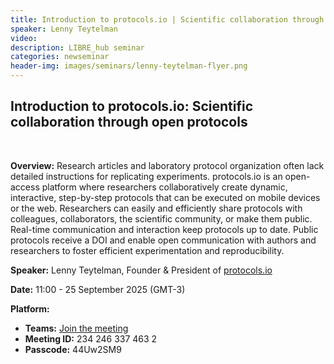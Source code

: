 ```yaml
---
title: Introduction to protocols.io | Scientific collaboration through open protocols
speaker: Lenny Teytelman
video: 
description: LIBRE_hub seminar
categories: newseminar
header-img: images/seminars/lenny-teytelman-flyer.png
---
```


## Introduction to protocols.io: Scientific collaboration through open protocols
<br>

**Overview:** 
Research articles and laboratory protocol organization often lack detailed instructions for replicating experiments. protocols.io is an open-access platform where researchers collaboratively create dynamic, interactive, step-by-step protocols that can be executed on mobile devices or the web. Researchers can easily and efficiently share protocols with colleagues, collaborators, the scientific community, or make them public. Real-time communication and interaction keep protocols up to date. Public protocols receive a DOI and enable open communication with authors and researchers to foster efficient experimentation and reproducibility. 

**Speaker:** Lenny Teytelman, Founder & President of [protocols.io](https://www.protocols.io/)

**Date:** 11:00 - 25 September 2025 (GMT-3)

**Platform:**
- **Teams:** [Join the meeting](https://nam10.safelinks.protection.outlook.com/ap/t-59584e83/?url=https%3A%2F%2Fteams.microsoft.com%2Fl%2Fmeetup-join%2F19%253ameeting_MTViNDY1MzItYTM1MS00NTY5LTgzYTQtNTNmZWNlZjA4ZTAz%2540thread.v2%2F0%3Fcontext%3D%257b%2522Tid%2522%253a%25225ff5d9fa-f83f-4ac1-a4d2-eb48ea0a00d2%2522%252c%2522Oid%2522%253a%2522b066b156-36d2-4bf1-8723-85ab0bba4b91%2522%257d&data=05%7C02%7Cpgpadilla%40uc.cl%7C84d6708df5f44467f68f08dde9677b50%7C5ff5d9faf83f4ac1a4d2eb48ea0a00d2%7C0%7C0%7C638923352981632044%7CUnknown%7CTWFpbGZsb3d8eyJFbXB0eU1hcGkiOnRydWUsIlYiOiIwLjAuMDAwMCIsIlAiOiJXaW4zMiIsIkFOIjoiTWFpbCIsIldUIjoyfQ%3D%3D%7C0%7C%7C%7C&sdata=oy9EyvjWlgBQ5oMTPvq2WiBxNBPxGYW%2F1fyyK2om9M4%3D&reserved=0)
- **Meeting ID:** 234 246 337 463 2
- **Passcode:** 44Uw2SM9